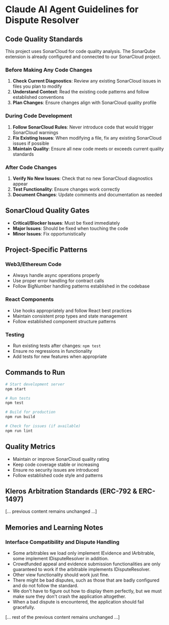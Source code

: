 # Claude AI Agent Guidelines for Dispute Resolver

## Code Quality Standards

This project uses SonarCloud for code quality analysis. The SonarQube extension is already configured and connected to our SonarCloud project.

### Before Making Any Code Changes

1. **Check Current Diagnostics**: Review any existing SonarCloud issues in files you plan to modify
2. **Understand Context**: Read the existing code patterns and follow established conventions
3. **Plan Changes**: Ensure changes align with SonarCloud quality profile

### During Code Development

1. **Follow SonarCloud Rules**: Never introduce code that would trigger SonarCloud warnings
2. **Fix Existing Issues**: When modifying a file, fix any existing SonarCloud issues if possible
3. **Maintain Quality**: Ensure all new code meets or exceeds current quality standards

### After Code Changes

1. **Verify No New Issues**: Check that no new SonarCloud diagnostics appear
2. **Test Functionality**: Ensure changes work correctly
3. **Document Changes**: Update comments and documentation as needed

## SonarCloud Quality Gates

- **Critical/Blocker Issues**: Must be fixed immediately
- **Major Issues**: Should be fixed when touching the code
- **Minor Issues**: Fix opportunistically

## Project-Specific Patterns

### Web3/Ethereum Code
- Always handle async operations properly
- Use proper error handling for contract calls
- Follow BigNumber handling patterns established in the codebase

### React Components
- Use hooks appropriately and follow React best practices
- Maintain consistent prop types and state management
- Follow established component structure patterns

### Testing
- Run existing tests after changes: `npm test`
- Ensure no regressions in functionality
- Add tests for new features when appropriate

## Commands to Run

```bash
# Start development server
npm start

# Run tests
npm test

# Build for production
npm run build

# Check for issues (if available)
npm run lint
```

## Quality Metrics

- Maintain or improve SonarCloud quality rating
- Keep code coverage stable or increasing
- Ensure no security issues are introduced
- Follow established code style and patterns

## Kleros Arbitration Standards (ERC-792 & ERC-1497)

[... previous content remains unchanged ...]

## Memories and Learning Notes

### Interface Compatibility and Dispute Handling
- Some arbitrables we load only implement IEvidence and IArbitrable, some implement IDisputeResolver in addition. 
- Crowdfunded appeal and evidence submission functionalities are only guaranteed to work if the arbitrable implements IDisputeResolver. 
- Other view functionality should work just fine.
- There might be bad disputes, such as those that are badly configured and do not follow the standard. 
- We don't have to figure out how to display them perfectly, but we must make sure they don't crash the application altogether. 
- When a bad dispute is encountered, the application should fail gracefully.

[... rest of the previous content remains unchanged ...]